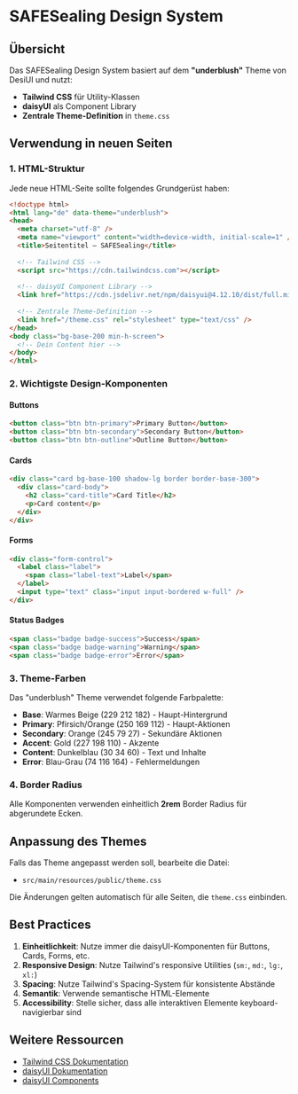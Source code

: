 # SAFESealing Design System

## Übersicht

Das SAFESealing Design System basiert auf dem **"underblush"** Theme von DesiUI und nutzt:
- **Tailwind CSS** für Utility-Klassen
- **daisyUI** als Component Library
- **Zentrale Theme-Definition** in `theme.css`

## Verwendung in neuen Seiten

### 1. HTML-Struktur

Jede neue HTML-Seite sollte folgendes Grundgerüst haben:

```html
<!doctype html>
<html lang="de" data-theme="underblush">
<head>
  <meta charset="utf-8" />
  <meta name="viewport" content="width=device-width, initial-scale=1" />
  <title>Seitentitel – SAFESealing</title>
  
  <!-- Tailwind CSS -->
  <script src="https://cdn.tailwindcss.com"></script>
  
  <!-- daisyUI Component Library -->
  <link href="https://cdn.jsdelivr.net/npm/daisyui@4.12.10/dist/full.min.css" rel="stylesheet" type="text/css" />
  
  <!-- Zentrale Theme-Definition -->
  <link href="/theme.css" rel="stylesheet" type="text/css" />
</head>
<body class="bg-base-200 min-h-screen">
  <!-- Dein Content hier -->
</body>
</html>
```

### 2. Wichtigste Design-Komponenten

#### Buttons
```html
<button class="btn btn-primary">Primary Button</button>
<button class="btn btn-secondary">Secondary Button</button>
<button class="btn btn-outline">Outline Button</button>
```

#### Cards
```html
<div class="card bg-base-100 shadow-lg border border-base-300">
  <div class="card-body">
    <h2 class="card-title">Card Title</h2>
    <p>Card content</p>
  </div>
</div>
```

#### Forms
```html
<div class="form-control">
  <label class="label">
    <span class="label-text">Label</span>
  </label>
  <input type="text" class="input input-bordered w-full" />
</div>
```

#### Status Badges
```html
<span class="badge badge-success">Success</span>
<span class="badge badge-warning">Warning</span>
<span class="badge badge-error">Error</span>
```

### 3. Theme-Farben

Das "underblush" Theme verwendet folgende Farbpalette:

- **Base**: Warmes Beige (229 212 182) - Haupt-Hintergrund
- **Primary**: Pfirsich/Orange (250 169 112) - Haupt-Aktionen
- **Secondary**: Orange (245 79 27) - Sekundäre Aktionen
- **Accent**: Gold (227 198 110) - Akzente
- **Content**: Dunkelblau (30 34 60) - Text und Inhalte
- **Error**: Blau-Grau (74 116 164) - Fehlermeldungen

### 4. Border Radius

Alle Komponenten verwenden einheitlich **2rem** Border Radius für abgerundete Ecken.

## Anpassung des Themes

Falls das Theme angepasst werden soll, bearbeite die Datei:
- `src/main/resources/public/theme.css`

Die Änderungen gelten automatisch für alle Seiten, die `theme.css` einbinden.

## Best Practices

1. **Einheitlichkeit**: Nutze immer die daisyUI-Komponenten für Buttons, Cards, Forms, etc.
2. **Responsive Design**: Nutze Tailwind's responsive Utilities (`sm:`, `md:`, `lg:`, `xl:`)
3. **Spacing**: Nutze Tailwind's Spacing-System für konsistente Abstände
4. **Semantik**: Verwende semantische HTML-Elemente
5. **Accessibility**: Stelle sicher, dass alle interaktiven Elemente keyboard-navigierbar sind

## Weitere Ressourcen

- [Tailwind CSS Dokumentation](https://tailwindcss.com/docs)
- [daisyUI Dokumentation](https://daisyui.com/)
- [daisyUI Components](https://daisyui.com/components/)

